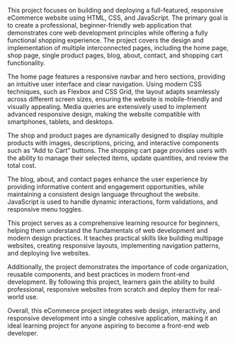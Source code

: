 This project focuses on building and deploying a full-featured, responsive eCommerce website using HTML, CSS, and JavaScript. The primary goal is to create a professional, beginner-friendly web application that demonstrates core web development principles while offering a fully functional shopping experience. The project covers the design and implementation of multiple interconnected pages, including the home page, shop page, single product pages, blog, about, contact, and shopping cart functionality.

The home page features a responsive navbar and hero sections, providing an intuitive user interface and clear navigation. Using modern CSS techniques, such as Flexbox and CSS Grid, the layout adapts seamlessly across different screen sizes, ensuring the website is mobile-friendly and visually appealing. Media queries are extensively used to implement advanced responsive design, making the website compatible with smartphones, tablets, and desktops.

The shop and product pages are dynamically designed to display multiple products with images, descriptions, pricing, and interactive components such as “Add to Cart” buttons. The shopping cart page provides users with the ability to manage their selected items, update quantities, and review the total cost.

The blog, about, and contact pages enhance the user experience by providing informative content and engagement opportunities, while maintaining a consistent design language throughout the website. JavaScript is used to handle dynamic interactions, form validations, and responsive menu toggles.

This project serves as a comprehensive learning resource for beginners, helping them understand the fundamentals of web development and modern design practices. It teaches practical skills like building multipage websites, creating responsive layouts, implementing navigation patterns, and deploying live websites.

Additionally, the project demonstrates the importance of code organization, reusable components, and best practices in modern front-end development. By following this project, learners gain the ability to build professional, responsive websites from scratch and deploy them for real-world use.

Overall, this eCommerce project integrates web design, interactivity, and responsive development into a single cohesive application, making it an ideal learning project for anyone aspiring to become a front-end web developer.


